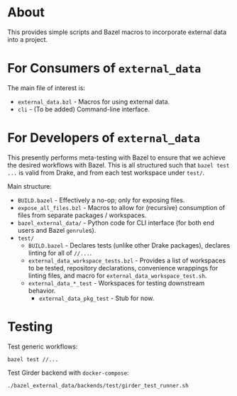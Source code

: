 # About

This provides simple scripts and Bazel macros to incorporate external data into
a project.

# For Consumers of `external_data`

The main file of interest is:

*   `external_data.bzl` - Macros for using external data.
*   `cli` - (To be added) Command-line interface.

# For Developers of `external_data`

This presently performs meta-testing with Bazel to ensure that we achieve the
desired workflows with Bazel. This is all structured such that `bazel test ...`
is valid from Drake, and from each test workspace under  `test/`.

Main structure:

*   `BUILD.bazel` - Effectively a no-op; only for exposing files.
*   `expose_all_files.bzl` - Macros to allow for (recursive) consumption of
files from separate packages / workspaces.
*   `bazel_external_data/` - Python code for CLI interface (for both end users
and Bazel `genrule`s).
*   `test/`
    *   `BUILD.bazel` - Declares tests (unlike other Drake packages), declares
    linting for all of `//...`.
    *   `external_data_workspace_tests.bzl` - Provides a list of workspaces to
    be tested, repository declarations, convenience wrappings for linting
    files, and macro for `external_data_workspace_test.sh`.
    *   `external_data_*_test` - Workspaces for testing downstream behavior.
        * `external_data_pkg_test` - Stub for now.

# Testing

Test generic workflows:

    bazel test //...

Test Girder backend with `docker-compose`:

    ./bazel_external_data/backends/test/girder_test_runner.sh
